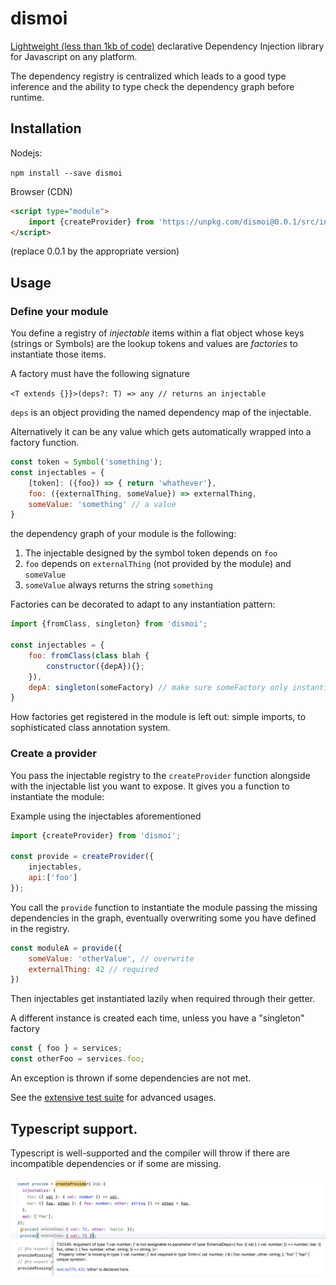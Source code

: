 # dismoi

[Lightweight (less than 1kb of code)](https://bundlephobia.com/package/dismoi) declarative Dependency Injection library for Javascript on any platform.

The dependency registry is centralized which leads to a good type inference and the ability to type check the dependency graph before runtime.  

## Installation 

Nodejs: 

``npm install --save dismoi``

Browser (CDN)

```HTML
<script type="module">
    import {createProvider} from 'https://unpkg.com/dismoi@0.0.1/src/index.js'
</script>
```

(replace 0.0.1 by the appropriate version)

## Usage

### Define your module

You define a registry of *injectable* items within a flat object whose keys (strings or Symbols) are the lookup tokens and values are *factories* to instantiate those items.

A factory must have the following signature 

``<T extends {}}>(deps?: T) => any // returns an injectable``

``deps`` is an object providing the named dependency map of the injectable.

Alternatively it can be any value which gets automatically wrapped into a factory function.

```Javascript
const token = Symbol('something'); 
const injectables = {
    [token]: ({foo}) => { return 'whathever'},
    foo: ({externalThing, someValue}) => externalThing,
    someValue: 'something' // a value
}
```
the dependency graph of your module is the following: 

1. The injectable designed by the symbol token depends on ``foo``
2. ``foo`` depends on ``externalThing`` (not provided by the module) and ``someValue``
3. ``someValue`` always returns the string ``something``

Factories can be decorated to adapt to any instantiation pattern:

```Javascript
import {fromClass, singleton} from 'dismoi';

const injectables = {
    foo: fromClass(class blah {
        constructor({depA}){};
    }),
    depA: singleton(someFactory) // make sure someFactory only instantiate once and then returns the same instance
}
```

How factories get registered in the module is left out: simple imports, to sophisticated class annotation system.

### Create a provider

You pass the injectable registry to the ``createProvider`` function alongside with the injectable list you want to expose.
It gives you a function to instantiate the module:

Example using the injectables aforementioned
```Javascript
import {createProvider} from 'dismoi';

const provide = createProvider({
    injectables,
    api:['foo']
});
```

You call the ``provide`` function to instantiate the module passing the missing dependencies in the graph, eventually overwriting some you have defined in the registry.

```javascript
const moduleA = provide({
    someValue: 'otherValue', // overwrite
    externalThing: 42 // required
}) 
```

Then injectables get instantiated lazily when required through their getter. 

A different instance is created each time, unless you have a "singleton" factory

```Javascript
const { foo } = services;
const otherFoo = services.foo;
```

An exception is thrown if some dependencies are not met.

See the [extensive test suite](src/provider.test.js) for advanced usages. 

## Typescript support. 

Typescript is well-supported and the compiler will throw if there are incompatible dependencies or if some are missing.

![typescript compiler error](assets/compiler-ts.png)








